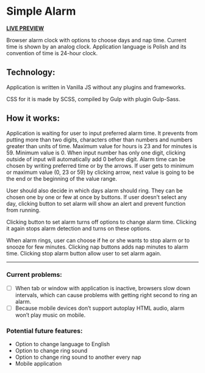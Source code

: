 # Simple Alarm

**[LIVE PREVIEW](https://alicjalukaszewska.github.io/simpleAlarm/)** 

Browser alarm clock with options to choose days and nap time. Current time is shown by an analog clock. Application language is Polish and its convention of time is 24-hour clock.

## Technology:

Application is written in Vanilla JS without any plugins and frameworks. 

CSS for it is made by SCSS, compiled by Gulp with plugin Gulp-Sass. 

## How it works:

Application is waiting for user to input preferred alarm time. It prevents from putting more than two digits, characters other than numbers and numbers greater than units of time. Maximum value for hours is 23 and for minutes is 59. Minimum value is 0. 
When input number has only one digit, clicking outside of input will automatically add 0 before digit. 
Alarm time can be chosen by writing preferred time or by the arrows. If user gets to minimum or maximum value (0, 23 or 59) by clicking arrow, next value is going to be the end or the beginning of the value range. 

User should also decide in which days alarm should ring. They can be chosen one by one or few at once by buttons. If user doesn’t select any day, clicking button to set alarm will show an alert and prevent function from running. 

Clicking button to set alarm turns off options to change alarm time. Clicking it again stops alarm detection and turns on these options.

When alarm rings, user can choose if he or she wants to stop alarm or to snooze for few minutes. Clicking nap buttons adds nap minutes to alarm time. Clicking stop alarm button allow user to set alarm again. 


---
### Current problems:
- [ ] When tab or window with application is inactive, browsers slow down intervals, which can cause problems with getting right second to ring an alarm. 
- [ ] Because mobile devices don’t support autoplay HTML audio, alarm won’t play music on mobile. 

### Potential future features:
* Option to change language to English
* Option to change ring sound
* Option to change ring sound to another every nap
* Mobile application
